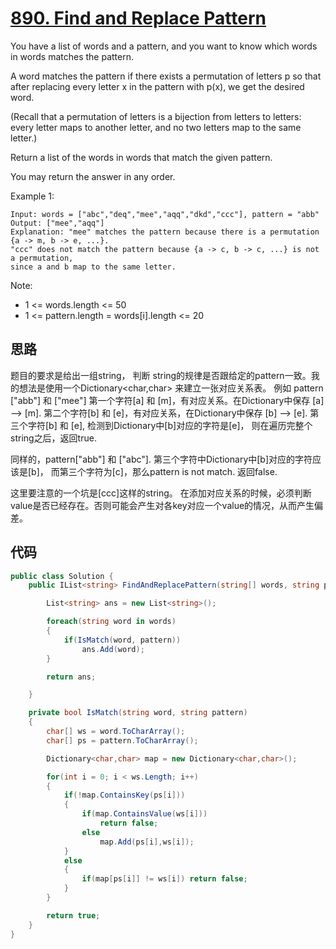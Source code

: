# [890. Find and Replace Pattern](https://leetcode.com/problems/find-and-replace-pattern/)

You have a list of words and a pattern, and you want to know which words in words matches the pattern.

A word matches the pattern if there exists a permutation of letters p so that after replacing every letter x in the pattern with p(x), we get the desired word.

(Recall that a permutation of letters is a bijection from letters to letters: every letter maps to another letter, and no two letters map to the same letter.)

Return a list of the words in words that match the given pattern.

You may return the answer in any order.

Example 1:

```text
Input: words = ["abc","deq","mee","aqq","dkd","ccc"], pattern = "abb"
Output: ["mee","aqq"]
Explanation: "mee" matches the pattern because there is a permutation {a -> m, b -> e, ...}.
"ccc" does not match the pattern because {a -> c, b -> c, ...} is not a permutation,
since a and b map to the same letter.
```

Note:

* 1 <= words.length <= 50
* 1 <= pattern.length = words[i].length <= 20

## 思路

题目的要求是给出一组string， 判断 string的规律是否跟给定的pattern一致。我的想法是使用一个Dictionary<char,char> 来建立一张对应关系表。
例如 pattern ["abb"] 和 ["mee"]
第一个字符[a] 和 [m]，有对应关系。在Dictionary中保存 [a] --> [m].
第二个字符[b] 和 [e]，有对应关系，在Dictionary中保存 [b] --> [e].
第三个字符[b] 和 [e], 检测到Dictionary中[b]对应的字符是[e]， 则在遍历完整个string之后，返回true.

同样的，pattern["abb"] 和 ["abc"].
第三个字符中Dictionary中[b]对应的字符应该是[b]， 而第三个字符为[c]，那么pattern is not match. 返回false.

这里要注意的一个坑是[ccc]这样的string。 在添加对应关系的时候，必须判断value是否已经存在。否则可能会产生对各key对应一个value的情况，从而产生偏差。

## 代码

```csharp
public class Solution {
    public IList<string> FindAndReplacePattern(string[] words, string pattern) {

        List<string> ans = new List<string>();

        foreach(string word in words)
        {
            if(IsMatch(word, pattern))
                ans.Add(word);
        }

        return ans;

    }

    private bool IsMatch(string word, string pattern)
    {
        char[] ws = word.ToCharArray();
        char[] ps = pattern.ToCharArray();

        Dictionary<char,char> map = new Dictionary<char,char>();

        for(int i = 0; i < ws.Length; i++)
        {
            if(!map.ContainsKey(ps[i]))
            {
                if(map.ContainsValue(ws[i]))
                    return false;
                else
                    map.Add(ps[i],ws[i]);
            }
            else
            {
                if(map[ps[i]] != ws[i]) return false;
            }
        }

        return true;
    }
}
```

